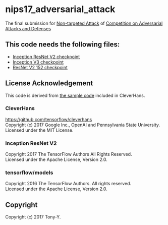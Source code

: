 # nips17_adversarial_attack
The final submission for
[Non-targeted Attack](https://www.kaggle.com/c/nips-2017-non-targeted-adversarial-attack)
of
[Competition on Adversarial Attacks and Defenses](https://github.com/tensorflow/cleverhans/tree/master/examples/nips17_adversarial_competition)

## This code needs the following files:
* [Inception ResNet V2 checkpoint](http://download.tensorflow.org/models/ens_adv_inception_resnet_v2_2017_08_18.tar.gz)
* [Inception V3 checkpoint](http://download.tensorflow.org/models/inception_v3_2016_08_28.tar.gz)
* [ResNet V2 152 checkpoint](http://download.tensorflow.org/models/resnet_v2_152_2017_04_14.tar.gz)

## License Acknowledgement
This code is derived from [the sample code](https://github.com/tensorflow/cleverhans/tree/master/examples/nips17_adversarial_competition/sample_attacks/fgsm) included in CleverHans.

### CleverHans
<https://github.com/tensorflow/cleverhans>  
Copyright (c) 2017 Google Inc., OpenAI and Pennsylvania State University.  
Licensed under the MIT License.

### Inception ResNet V2
Copyright 2017 The TensorFlow Authors All Rights Reserved.  
Licensed under the Apache License, Version 2.0.

### tensorflow/models
Copyright 2016 The TensorFlow Authors. All rights reserved.  
Licensed under the Apache License, Version 2.0.

## Copyright
Copyright (c) 2017 Tony-Y.
